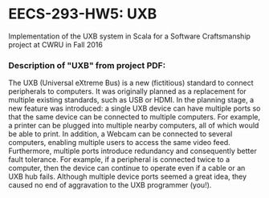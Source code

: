 # EECS-293-HW5: UXB
Implementation of the UXB system in Scala for a Software Craftsmanship project at CWRU in Fall 2016

### Description of "UXB" from project PDF:

The UXB (Universal eXtreme Bus) is a new (fictitious) standard to connect peripherals to computers. It was originally planned as a replacement for multiple existing standards, such as USB or HDMI. In the planning stage, a new feature was introduced: a single UXB device can have multiple ports so that the same device can be connected to multiple computers. For example, a printer can be plugged into multiple nearby computers, all of which would be able to print. In addition, a Webcam can be connected to several computers, enabling multiple users to access the same video feed. Furthermore, multiple ports introduce redundancy and consequently better fault tolerance. For example, if a peripheral is connected twice to a computer, then the device can continue to operate even if a cable or an UXB hub fails. Although multiple device ports seemed a great idea, they caused no end of aggravation to the UXB programmer (you!).
